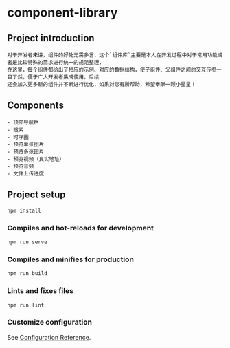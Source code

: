 # component-library

## Project introduction
```
对于开发者来讲，组件的好处无需多言，这个`组件库`主要是本人在开发过程中对于常用功能或者是比较特殊的需求进行统一的规范整理，
在这里，每个组件都给出了相应的示例、对应的数据结构，使子组件、父组件之间的交互传参一目了然，便于广大开发者集成使用，后续
还会加入更多新的组件并不断进行优化，如果对您有所帮助，希望奉献一颗小星星！
```

## Components
```
- 顶部导航栏
- 搜索
- 时序图
- 预览单张图片
- 预览多张图片
- 预览视频（真实地址）
- 预览音频
- 文件上传进度
```

## Project setup
```
npm install
```

### Compiles and hot-reloads for development
```
npm run serve
```

### Compiles and minifies for production
```
npm run build
```

### Lints and fixes files
```
npm run lint
```

### Customize configuration
See [Configuration Reference](https://cli.vuejs.org/config/).
